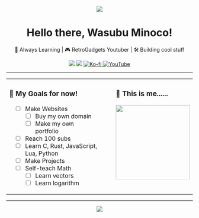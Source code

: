 <p align="center">
  <img src="https://readme-typing-svg.herokuapp.com/?lines=Hi+There,+I'm+Wasubu+Minoco!!!;Creative+Thinker...;I+Make+Youtube+Videos...;Always+Learning..." />
</p>

<h1 align="center"> Hello there, Wasubu Minoco!</h1>

<p align="center">
  🧠 Always Learning | 🎮 RetroGadgets Youtuber | 🛠️ Building cool stuff
</p>

<p align="center">
  <a href="https://github.com/wasubu"><img src="https://img.shields.io/github/followers/wasubu?label=Follow&style=social" /></a>
  <a href="mailto:pepperxminoco@gmail.com"><img src="https://img.shields.io/badge/Email-D14836?style=flat&logo=gmail&logoColor=white"/></a>
    <a href="https://ko-fi.com/minoco" target="_blank">
  <img src="https://img.shields.io/badge/Kofi-FFFFFF.svg?logo=ko-fi&logoColor=red" alt="Ko-fi" />
    <a href="https://www.youtube.com/channel/UCZ3eSecMfl3kTJ6E4Y6rBdw" target="_blank">
    <img src="https://img.shields.io/badge/Minoco's Gadgets-FF0000?style=flat&logo=youtube&logoColor=white" alt="YouTube" />
  </a>
</a>

</p>

---

<div align="center">

<table>
<tr>
<td>

### 🎯 My Goals for now!
<div style="margin-left: 1em">

- [ ] Make Websites  
    - [ ] Buy my own domain  
    - [ ] Make my own portfolio  
- [ ] Reach 100 subs  
- [ ] Learn C, Rust, JavaScript, Lua, Python  
- [ ] Make Projects  
- [ ] Self-teach Math  
    - [ ] Learn vectors  
    - [ ] Learn logarithm  

</div>

</td>
<td style="vertical-align: top; padding-left: 40px;">

<h3>🌟 This is me......</h3>

<img src="https://media.giphy.com/media/LmNwrBhejkK9EFP504/giphy.gif" width="200"/>

</td>
</tr>
</table>

</div>

---


<p align="center">
  <img src="https://github-readme-stats.vercel.app/api?username=wasubu&show_icons=true&theme=tokyonight&hide_title=true" />
</p>


